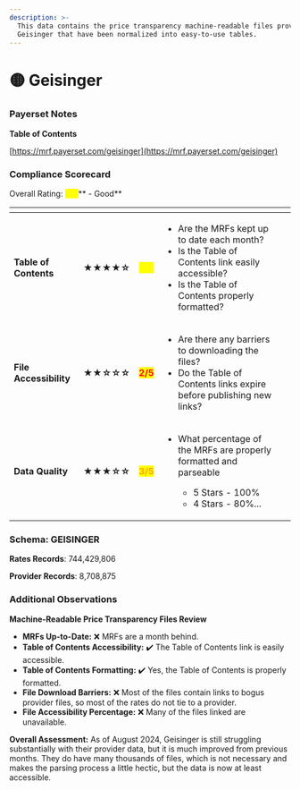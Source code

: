 ```yaml
---
description: >-
  This data contains the price transparency machine-readable files provided by
  Geisinger that have been normalized into easy-to-use tables.
---
```


# 🟡 Geisinger

### Payerset Notes

**Table of Contents**

[https://mrf.payerset.com/geisinger](https://mrf.payerset.com/geisinger)

### Compliance Scorecard

Overall Rating: <mark style="color:yellow;">**4/5**</mark>** - Good**

<table data-view="cards"><thead><tr><th></th><th></th><th></th><th></th><th data-hidden data-card-cover data-type="files"></th></tr></thead><tbody><tr><td><strong>Table of Contents</strong></td><td><strong>★★★★☆</strong></td><td><mark style="color:yellow;"><strong>4/5</strong></mark></td><td><ul><li>Are the MRFs kept up to date each month? </li><li>Is the Table of Contents link easily accessible?</li><li>Is the Table of Contents properly formatted?</li></ul></td><td></td></tr><tr><td><strong>File Accessibility</strong></td><td><strong>★★☆☆☆</strong></td><td><mark style="color:red;"><strong>2/5</strong></mark></td><td><ul><li>Are there any barriers to downloading the files?</li><li>Do the Table of Contents links expire before publishing new links?</li></ul></td><td></td></tr><tr><td><strong>Data Quality</strong></td><td><strong>★★★☆☆</strong></td><td><mark style="color:orange;"><strong>3/5</strong></mark></td><td><ul><li><p>What percentage of the MRFs are properly formatted and parseable</p><ul><li>5 Stars - 100%</li><li>4 Stars - 80%...</li></ul></li></ul></td><td></td></tr></tbody></table>

### Schema: GEISINGER

**Rates Records**: 744,429,806

**Provider Records**: 8,708,875

### Additional Observations

**Machine-Readable Price Transparency Files Review**

* **MRFs Up-to-Date:** ❌ MRFs are a month behind.
* **Table of Contents Accessibility:** ✔️ The Table of Contents link is easily accessible.
* **Table of Contents Formatting:** ✔️ Yes, the Table of Contents is properly formatted.
* **File Download Barriers:** ❌ Most of the files contain links to bogus provider files, so most of the rates do not tie to a provider.
* **File Accessibility Percentage:** ❌ Many of the files linked are unavailable.

**Overall Assessment:** As of August 2024, Geisinger is still struggling substantially with their provider data, but it is much improved from previous months. They do have many thousands of files, which is not necessary and makes the parsing process a little hectic, but the data is now at least accessible.
